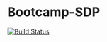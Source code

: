 # Bootcamp-SDP
[![Build Status](https://travis-ci.org/Ph0tonic/SDP_Projet.svg?branch=master)](https://travis-ci.org/Ph0tonic/SDP_Projet)